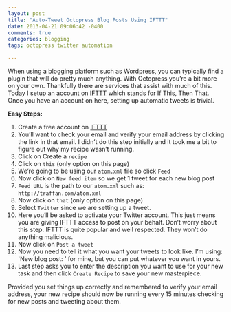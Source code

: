 ```yaml
---
layout: post
title: "Auto-Tweet Octopress Blog Posts Using IFTTT"
date: 2013-04-21 09:06:42 -0400
comments: true
categories: blogging
tags: octopress twitter automation

---
```

When using a blogging platform such as Wordpress, you can typically find a plugin that will do pretty much anything. With Octopress you’re a bit more on your own. Thankfully there are services that assist with much of this. Today I setup an account on [IFTTT](https://ifttt.com/) which stands for If This, Then That. Once you have an account on here, setting up automatic tweets is trivial.<!-- more -->

**Easy Steps:**

1. Create a free account on [IFTTT](https://ifttt.com/)
2. You’ll want to check your email and verify your email address by clicking the link in that email. I didn’t do this step initially and it took me a bit to figure out why my recipe wasn’t running.
3. Click on Create a ```recipe```
4. Click on ```this``` (only option on this page)
5. We’re going to be using our ```atom.xml``` file so click ```Feed```
6. Now click on ```New feed item``` so we get 1 tweet for each new blog post
7. ```Feed URL``` is the path to our ```atom.xml``` such as: ```http://traffan.com/atom.xml```
8. Now click on ```that``` (only option on this page)
9. Select ```Twitter``` since we are setting up a tweet.
10. Here you’ll be asked to activate your Twitter account. This just means you are giving IFTTT access to post on your behalf. Don’t worry about this step. IFTTT is quite popular and well respected. They won’t do anything malicious.
11. Now click on ```Post a tweet```
12. Now you need to tell it what you want your tweets to look like. I’m using: `New blog post: ’ for mine, but you can put whatever you want in yours.
13. Last step asks you to enter the description you want to use for your new task and then click ```Create Recipe``` to save your new masterpiece.

Provided you set things up correctly and remembered to verify your email address, your new recipe should now be running every 15 minutes checking for new posts and tweeting about them.